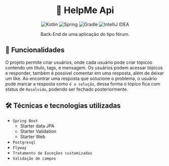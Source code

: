 <div align="center">

# 🤝 HelpMe Api

![Kotlin](https://img.shields.io/badge/kotlin-%237F52FF.svg?style=for-the-badge&logo=kotlin&logoColor=white)
![Spring](https://img.shields.io/badge/spring-%236DB33F.svg?style=for-the-badge&logo=spring&logoColor=white)
![Gradle](https://img.shields.io/badge/Gradle-02303A.svg?style=for-the-badge&logo=Gradle&logoColor=white)
![IntelliJ IDEA](https://img.shields.io/badge/IntelliJIDEA-000000.svg?style=for-the-badge&logo=intellij-idea&logoColor=white)

Back-End de uma aplicação do tipo fórum.

</div>

## 🔧 Funcionalidades
O projeto permite criar usuários, onde cada usuário pode criar tópicos contendo um título, tags, e mensagem. Os 
usuários podem acessar tópicos e responder, também é possivel comentar em uma resposta, além de deixar um like. Ao 
encontrar uma resposta que solucione o problema, o usuário pode marcar a resposta como `é a solução`, dessa forma o 
tópico fica com status de `Resolvido`, podendo ser fechado posteriormente.


## 🛠️ Técnicas e tecnologias utilizadas
- `Spring Boot`
    - Starter data JPA
    - Starter Validation
    - Starter Web
- `Postgresql`
- `Flyway`
- `Tratamento de Exceções customizadas`
- `Validação de campos`

